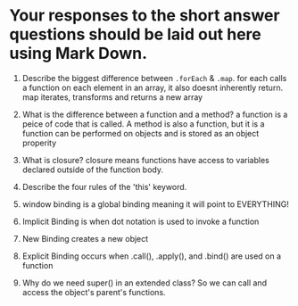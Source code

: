 # Your responses to the short answer questions should be laid out here using Mark Down.
1. Describe the biggest difference between `.forEach` & `.map`.
for each calls a function on each element in an array, it also doesnt inherently return. map iterates, transforms and returns a new array

2. What is the difference between a function and a method?
a function is a peice of code that is called. A method is also a function, but it is a function can be performed on objects and is stored as an object properity

3. What is closure?
 closure means functions have access to variables declared outside of the function body.

4. Describe the four rules of the 'this' keyword.
1. window binding is a global binding meaning it will point to EVERYTHING!
2. Implicit Binding is when dot notation is used to invoke a function
3. New Binding creates a new object
4. Explicit Binding occurs when .call(), .apply(), and .bind() are used on a function

5. Why do we need super() in an extended class?
So we can call and access the object's parent's functions. 